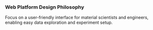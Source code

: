 ### Web Platform Design Philosophy
Focus on a user-friendly interface for material scientists and engineers, enabling easy data exploration and experiment setup.
